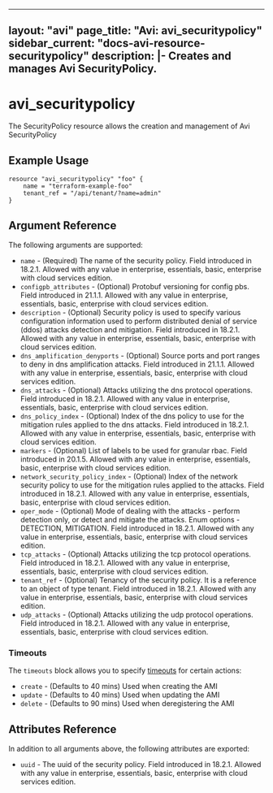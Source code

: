 <!--
    Copyright 2021 VMware, Inc.
    SPDX-License-Identifier: Mozilla Public License 2.0
-->
---
layout: "avi"
page_title: "Avi: avi_securitypolicy"
sidebar_current: "docs-avi-resource-securitypolicy"
description: |-
  Creates and manages Avi SecurityPolicy.
---

# avi_securitypolicy

The SecurityPolicy resource allows the creation and management of Avi SecurityPolicy

## Example Usage

```hcl
resource "avi_securitypolicy" "foo" {
    name = "terraform-example-foo"
    tenant_ref = "/api/tenant/?name=admin"
}
```

## Argument Reference

The following arguments are supported:

* `name` - (Required) The name of the security policy. Field introduced in 18.2.1. Allowed with any value in enterprise, essentials, basic, enterprise with cloud services edition.
* `configpb_attributes` - (Optional) Protobuf versioning for config pbs. Field introduced in 21.1.1. Allowed with any value in enterprise, essentials, basic, enterprise with cloud services edition.
* `description` - (Optional) Security policy is used to specify various configuration information used to perform distributed denial of service (ddos) attacks detection and mitigation. Field introduced in 18.2.1. Allowed with any value in enterprise, essentials, basic, enterprise with cloud services edition.
* `dns_amplification_denyports` - (Optional) Source ports and port ranges to deny in dns amplification attacks. Field introduced in 21.1.1. Allowed with any value in enterprise, essentials, basic, enterprise with cloud services edition.
* `dns_attacks` - (Optional) Attacks utilizing the dns protocol operations. Field introduced in 18.2.1. Allowed with any value in enterprise, essentials, basic, enterprise with cloud services edition.
* `dns_policy_index` - (Optional) Index of the dns policy to use for the mitigation rules applied to the dns attacks. Field introduced in 18.2.1. Allowed with any value in enterprise, essentials, basic, enterprise with cloud services edition.
* `markers` - (Optional) List of labels to be used for granular rbac. Field introduced in 20.1.5. Allowed with any value in enterprise, essentials, basic, enterprise with cloud services edition.
* `network_security_policy_index` - (Optional) Index of the network security policy to use for the mitigation rules applied to the attacks. Field introduced in 18.2.1. Allowed with any value in enterprise, essentials, basic, enterprise with cloud services edition.
* `oper_mode` - (Optional) Mode of dealing with the attacks - perform detection only, or detect and mitigate the attacks. Enum options - DETECTION, MITIGATION. Field introduced in 18.2.1. Allowed with any value in enterprise, essentials, basic, enterprise with cloud services edition.
* `tcp_attacks` - (Optional) Attacks utilizing the tcp protocol operations. Field introduced in 18.2.1. Allowed with any value in enterprise, essentials, basic, enterprise with cloud services edition.
* `tenant_ref` - (Optional) Tenancy of the security policy. It is a reference to an object of type tenant. Field introduced in 18.2.1. Allowed with any value in enterprise, essentials, basic, enterprise with cloud services edition.
* `udp_attacks` - (Optional) Attacks utilizing the udp protocol operations. Field introduced in 18.2.1. Allowed with any value in enterprise, essentials, basic, enterprise with cloud services edition.


### Timeouts

The `timeouts` block allows you to specify [timeouts](https://www.terraform.io/docs/configuration/resources.html#timeouts) for certain actions:

* `create` - (Defaults to 40 mins) Used when creating the AMI
* `update` - (Defaults to 40 mins) Used when updating the AMI
* `delete` - (Defaults to 90 mins) Used when deregistering the AMI

## Attributes Reference

In addition to all arguments above, the following attributes are exported:

* `uuid` -  The uuid of the security policy. Field introduced in 18.2.1. Allowed with any value in enterprise, essentials, basic, enterprise with cloud services edition.

